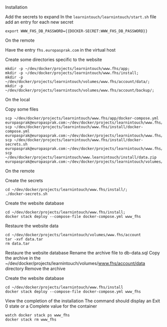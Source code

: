 Installation

Add the secrets to expand
In the `learnintouch/learnintouch/start.sh` file add an entry for each new secret
```
export WWW_FHS_DB_PASSWORD={{DOCKER-SECRET:WWW_FHS_DB_PASSWORD}}
```

On the remote

Have the entry `fhs.europasprak.com` in the virtual host

Create some directories specific to the website
```
mkdir -p ~/dev/docker/projects/learnintouch/www.fhs/app;
mkdir -p ~/dev/docker/projects/learnintouch/www.fhs/install;
mkdir -p ~/dev/docker/projects/learnintouch/volumes/www.fhs/account/data/;
mkdir -p ~/dev/docker/projects/learnintouch/volumes/www.fhs/account/backup/;
```

On the local

Copy some files
```
scp ~/dev/docker/projects/learnintouch/www.fhs/app/docker-compose.yml europasprak@europasprak.com:~/dev/docker/projects/learnintouch/www.fhs/app
scp ~/dev/docker/projects/learnintouch/www.fhs/install/docker-compose.yml europasprak@europasprak.com:~/dev/docker/projects/learnintouch/www.fhs/install
scp ~/dev/docker/projects/learnintouch/www.fhs/install/docker-secrets.sh europasprak@europasprak.com:~/dev/docker/projects/learnintouch/www.fhs/install
scp ~/dev/docker/projects/learnintouch/www.learnintouch/install/data.zip europasprak@europasprak.com:~/dev/docker/projects/learnintouch/volumes/www.fhs/account
```

On the remote

Create the secrets
```
cd ~/dev/docker/projects/learnintouch/www.fhs/install/;
./docker-secrets.sh
```

Create the website database
```
cd ~/dev/docker/projects/learnintouch/www.fhs/install;
docker stack deploy --compose-file docker-compose.yml www_fhs
```

Restaure the website data
```
cd ~/dev/docker/projects/learnintouch/volumes/www.fhs/account
tar -xvf data.tar
rm data.tar
```

Restaure the website database
Rename the archive file to db-data.sql
Copy the archive in the ~/dev/docker/projects/learnintouch/volumes/www.fhs/account/data directory
Remove the archive

Create the website database
```
cd ~/dev/docker/projects/learnintouch/www.fhs/install
docker stack deploy --compose-file docker-compose.yml www_fhs
```

View the completion of the installation
The command should display an Exit 0 state or a Complete value for the container
```
watch docker stack ps www_fhs
docker stack rm www_fhs
```

